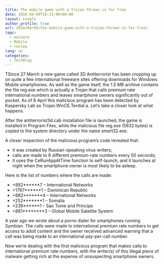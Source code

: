 ```yaml
---
title: The mobile game with a Trojan thrown in for free
date: 2010-04-09T16:31:00+00:00
layout: single
author_profile: true
url: 2010/04/09/the-mobile-game-with-a-trojan-thrown-in-for-free/
tags:
  - malware
  - Mobile
  - review
lang: en
categories: 
  - TechBlog
---
```

TSince 27 March a new game called 3D Antiterrorist has been cropping up on quite a few international freeware sites offering downloads for Windows Mobile smartphones. As well as the game itself, the 1.5 MB archive contains the file reg.exe which is actually a Trojan that calls premium rate international numbers and leaves smartphone owners significantly out of pocket. As of 8 April this malicious program has been detected by Kaspersky Lab as Trojan.WinCE.Terdial.a. Let’s take a closer look at what happens.

After the antiterrorist3d.cab installation file is launched, the game is installed in Program Files, while the malicious file reg.exe (5632 bytes) is copied to the system directory under the name smart32.exe.

A closer inspection of the malicious program’s code revealed that:

*   it was created by Russian-speaking virus writers;
*   calls are made to 6 different premium-rate numbers every 50 seconds;
*   it uses the CeRunAppAtTime function to self-launch, and it launches at night when the smartphone owner is most likely to be asleep.

Here is the list of numbers where the calls are made:

*   +882******7 – International Networks
*   +1767******1 – Dominican Republic
*   +882*******4 – International Networks
*   +252*******1 – Somalia
*   +239******1 – Sao Tome and Principe
*   +881********3 – Global Mobile Satellite System

A year ago we wrote about a porno dialer for smartphones running Symbian. The calls were made to international premium rate numbers to get access to adult content and the owner received advanced warning that a call was being made to an international pay-per-call number.

Now we’re dealing with the first malicious program that makes calls to international premium rate numbers, with the writer(s) of this illegal piece of malware getting rich at the expense of unsuspecting smartphone owners.
